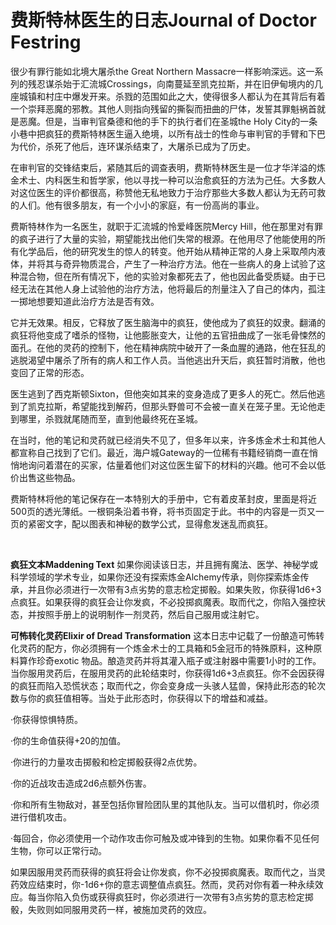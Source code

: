 # 费斯特林医生的日志Journal of Doctor Festring

很少有罪行能如北境大屠杀the Great Northern
Massacre一样影响深远。这一系列的残忍谋杀始于汇流城Crossings，向南蔓延至凯克拉斯，并在旧伊甸境内的几座城镇和村庄中爆发开来。杀戮的范围如此之大，使得很多人都认为在其背后有着一个崇拜恶魔的邪教。其他人则指向残留的撕裂而扭曲的尸体，发誓其罪魁祸首就是恶魔。但是，当审判官桑德和他的手下的执行者们在圣城the
Holy
City的一条小巷中把疯狂的费斯特林医生逼入绝境，以所有战士的性命与审判官的手臂和下巴为代价，杀死了他后，连环谋杀结束了，大屠杀已成为了历史。

在审判官的交锋结束后，紧随其后的调查表明，费斯特林医生是一位才华洋溢的炼金术士、内科医生和哲学家，他以寻找一种可以治愈疯狂的方法为己任。大多数人对这位医生的评价都很高，称赞他无私地致力于治疗那些大多数人都认为无药可救的人们。他有很多朋友，有一个小小的家庭，有一份高尚的事业。

费斯特林作为一名医生，就职于汇流城的怜爱峰医院Mercy
Hill，他在那里对有罪的疯子进行了大量的实验，期望能找出他们失常的根源。在他用尽了他能使用的所有化学品后，他的研究发生的惊人的转变。他开始从精神正常的人身上采取颅内液体，并将其与奇异物质混合，产生了一种治疗方法。他在一些病人的身上试验了这种混合物，但在所有情况下，他的实验对象都死去了，他也因此备受质疑。由于已经无法在其他人身上试验他的治疗方法，他将最后的剂量注入了自己的体内，孤注一掷地想要知道此治疗方法是否有效。

它并无效果。相反，它释放了医生脑海中的疯狂，使他成为了疯狂的奴隶。翻涌的疯狂将他变成了嗜杀的怪物，让他膨胀变大，让他的五官扭曲成了一张毛骨悚然的面孔。在他的灵药的控制下，他在精神病院中破开了一条血腥的通路，他在狂乱的逃脱渴望中屠杀了所有的病人和工作人员。当他逃出升天后，疯狂暂时消散，他也变回了正常的形态。

医生逃到了西克斯顿Sixton，但他突如其来的变身造成了更多人的死亡。然后他逃到了凯克拉斯，希望能找到解药，但那头野兽可不会被一直关在笼子里。无论他走到哪里，杀戮就尾随而至，直到他最终死在圣城。

在当时，他的笔记和灵药就已经消失不见了，但多年以来，许多炼金术士和其他人都宣称自己找到了它们。最近，海户城Gateway的一位稀有书籍经销商一直在悄悄地询问着潜在的买家，估量着他们对这位医生留下的材料的兴趣。他可不会以低价出售这些物品。

费斯特林将他的笔记保存在一本特别大的手册中，它有着皮革封皮，里面是将近500页的透光薄纸。一根铜条沿着书脊，将书页固定于此。书中的内容是一页又一页的紧密文字，配以图表和神秘的数学公式，显得愈发迷乱而疯狂。

 

**疯狂文本Maddening Text**
如果你阅读该日志，并且拥有魔法、医学、神秘学或科学领域的学术专业，如果你还没有探索炼金Alchemy传承，则你探索炼金传承，并且你必须进行一次带有3点劣势的意志检定掷骰。如果失败，你获得1d6+3点疯狂。如果获得的疯狂会让你发疯，不必投掷疯魔表。取而代之，你陷入强控状态，并按照手册上的说明制作一剂灵药，然后自己服用或注射它。

**可怖转化灵药Elixir of Dread Transformation**
这本日志中记载了一份酿造可怖转化灵药的配方，你必须拥有一个炼金术士的工具箱和5金冠币的特殊原料，这种原料算作珍奇exotic
物品。酿造灵药并将其灌入瓶子或注射器中需要1小时的工作。当你服用灵药后，在服用灵药的此轮结束时，你获得1d6+3点疯狂。你不会因获得的疯狂而陷入恐慌状态；取而代之，你会变身成一头骇人猛兽，保持此形态的轮次数与你的疯狂值相等。当处于此形态时，你获得以下的增益和减益。

·你获得惊惧特质。

·你的生命值获得+20的加值。

·你进行的力量攻击掷骰和检定掷骰获得2点优势。

·你的近战攻击造成2d6点额外伤害。

·你和所有生物敌对，甚至包括你冒险团队里的其他队友。当可以借机时，你必须进行借机攻击。

·每回合，你必须使用一个动作攻击你可触及或冲锋到的生物。如果你看不见任何生物，你可以正常行动。

如果因服用灵药而获得的疯狂将会让你发疯，你不必投掷疯魔表。取而代之，当灵药效应结束时，你-1d6+你的意志调整值点疯狂。然而，灵药对你有着一种永续效应。每当你陷入负伤或获得疯狂时，你必须进行一次带有3点劣势的意志检定掷骰，失败则如同服用灵药一样，被施加灵药的效应。
